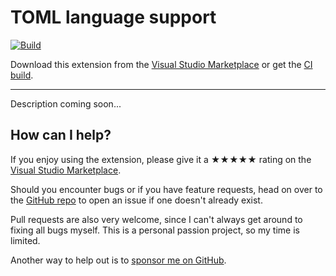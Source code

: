 [marketplace]: https://marketplace.visualstudio.com/items?itemName=MadsKristensen.Surrounder
[vsixgallery]: http://vsixgallery.com/extension/Surrounder.8cbb0f4d-2348-463a-aa72-a5b4a62ac4ba/
[repo]:https://github.com/madskristensen/Surrounder

# TOML language support

[![Build](https://github.com/madskristensen/Surrounder/actions/workflows/build.yaml/badge.svg)](https://github.com/madskristensen/Surrounder/actions/workflows/build.yaml)

Download this extension from the [Visual Studio Marketplace][marketplace]
or get the [CI build][vsixgallery].

--------------------------------------

Description coming soon...

## How can I help?
If you enjoy using the extension, please give it a ★★★★★ rating on the [Visual Studio Marketplace][marketplace].

Should you encounter bugs or if you have feature requests, head on over to the [GitHub repo][repo] to open an issue if one doesn't already exist.

Pull requests are also very welcome, since I can't always get around to fixing all bugs myself. This is a personal passion project, so my time is limited.

Another way to help out is to [sponsor me on GitHub](https://github.com/sponsors/madskristensen).